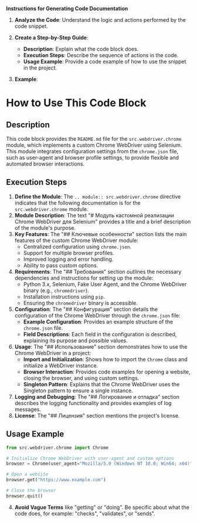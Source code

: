 **Instructions for Generating Code Documentation**

1. **Analyze the Code**: Understand the logic and actions performed by the code snippet.

2. **Create a Step-by-Step Guide**:
    - **Description**: Explain what the code block does.
    - **Execution Steps**: Describe the sequence of actions in the code.
    - **Usage Example**: Provide a code example of how to use the snippet in the project.

3. **Example**:

How to Use This Code Block
=========================================================================================

Description
-------------------------
This code block provides the `README.md` file for the `src.webdriver.chrome` module, which implements a custom Chrome WebDriver using Selenium. This module integrates configuration settings from the `chrome.json` file, such as user-agent and browser profile settings, to provide flexible and automated browser interactions.

Execution Steps
-------------------------
1. **Define the Module**: The `.. module:: src.webdriver.chrome` directive indicates that the following documentation is for the `src.webdriver.chrome` module.
2. **Module Description**:  The text "# Модуль кастомной реализации Chrome WebDriver для Selenium" provides a title and a brief description of the module's purpose.
3. **Key Features**: The "## Ключевые особенности" section lists the main features of the custom Chrome WebDriver module:
    - Centralized configuration using `chrome.json`.
    - Support for multiple browser profiles.
    - Improved logging and error handling.
    - Ability to pass custom options.
4. **Requirements**: The "## Требования" section outlines the necessary dependencies and instructions for setting up the module:
    - Python 3.x, Selenium, Fake User Agent, and the Chrome WebDriver binary (e.g., `chromedriver`).
    -  Installation instructions using `pip`.
    -  Ensuring the `chromedriver` binary is accessible.
5. **Configuration**: The "## Конфигурация" section details the configuration of the Chrome WebDriver through the `chrome.json` file:
    - **Example Configuration**: Provides an example structure of the `chrome.json` file.
    - **Field Descriptions**:  Each field in the configuration is described, explaining its purpose and possible values.
6. **Usage**: The "## Использование" section demonstrates how to use the Chrome WebDriver in a project:
    - **Import and Initialization**:  Shows how to import the `Chrome` class and initialize a WebDriver instance.
    - **Browser Interaction**:  Provides code examples for opening a website, closing the browser, and using custom settings.
    - **Singleton Pattern**: Explains that the Chrome WebDriver uses the Singleton pattern to ensure a single instance.
7. **Logging and Debugging**:  The "## Логирование и отладка" section describes the logging functionality and provides examples of log messages.
8. **License**:  The "## Лицензия" section mentions the project's license.

Usage Example
-------------------------

```python
from src.webdriver.chrome import Chrome

# Initialize Chrome WebDriver with user-agent and custom options
browser = Chrome(user_agent="Mozilla/5.0 (Windows NT 10.0; Win64; x64)", options=["--headless", "--disable-gpu"])

# Open a website
browser.get("https://www.example.com")

# Close the browser
browser.quit()
```

4. **Avoid Vague Terms** like "getting" or "doing". Be specific about what the code does, for example: "checks", "validates", or "sends".
